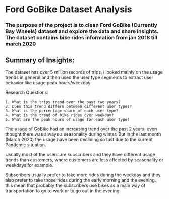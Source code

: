 # Ford GoBike Dataset Analysis

### The purpose of the project is to clean Ford GoBike (Currently Bay Wheels) dataset and explore the data and share insights. The dataset contains bike rides information from jan 2018 till march 2020

## Summary of Insights:

The dataset has over 5 million records of trips, i looked mainly on the usage trends in general and then used the user type segments to extract user behavior like usage peak hours/weekday 

Research Questions: 
    
    1. What is the trips trend over the past two years?
    2. Does this trend differs between different user types?
    3. What is the percentage share of each user type?
    4. What is the trend of bike rides over weekday?
    5. What are the peak hours of usage for each user type?
    
    
The usage of GoBike had an increasing trend over the past 2 years, even thought there was always a seasonality during winter. But in the last month (March 2020) the usage have been declining so fast due to the current Pandemic situation.

Usually most of the users are subscribers and they have different usage trends than customers, where customers are less affected by seasonality or weekdays for example.

Subscribers usually prefer to take more rides during the weekday and they also prefer to take those rides during the early morning and the evening. this mean that probably the subscribers use bikes as a main way of transportation to go to work or to go out in the evening
